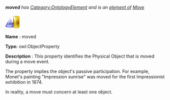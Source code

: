 ___moved__ 
 has
 [Category:OntologyElement](../../Category/OntologyElement "Category:OntologyElement") 
 and is an
 [element of](../../Property/ElementOf "Property:ElementOf") 
[Move](../../Submissions/Move "Submissions:Move")_




  





[![ObjectProperty](../public/images/thumb/c/c3/ObjectProperty.gif/45px-ObjectProperty.gif)](../../Image/ObjectProperty.gif "ObjectProperty")


__Name__ 
 : moved
 



__Type:__ 
 owl:ObjectProperty
 



__Description__ 
 : This property identifies the Physical Object that is moved during a move event.
 



  





 The property implies the object's passive participation. For example, Monet's painting "Impression sunrise" was moved for the first Impressionist exhibition in 1874.
 



 In reality, a move must concern at least one object.